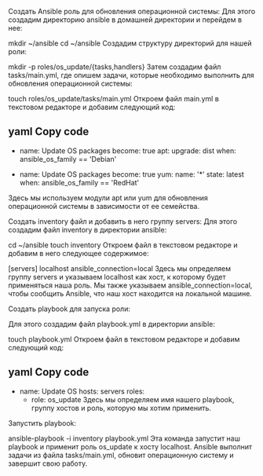 Создать Ansible роль для обновления операционной системы:
Для этого создадим директорию ansible в домашней директории и перейдем в нее:


mkdir ~/ansible
cd ~/ansible
Создадим структуру директорий для нашей роли:


mkdir -p roles/os_update/{tasks,handlers}
Затем создадим файл tasks/main.yml, где опишем задачи, которые необходимо выполнить для обновления операционной системы:


touch roles/os_update/tasks/main.yml
Откроем файл main.yml в текстовом редакторе и добавим следующий код:

yaml
Copy code
---
- name: Update OS packages
  become: true
  apt:
    upgrade: dist
  when: ansible_os_family == 'Debian'

- name: Update OS packages
  become: true
  yum:
    name: '*'
    state: latest
  when: ansible_os_family == 'RedHat'

Здесь мы используем модули apt или yum для обновления операционной системы в зависимости от ее семейства.

Создать inventory файл и добавить в него группу servers:
Для этого создадим файл inventory в директории ansible:


cd ~/ansible
touch inventory
Откроем файл в текстовом редакторе и добавим в него следующее содержимое:

[servers]
localhost ansible_connection=local
Здесь мы определяем группу servers и указываем localhost как хост, к которому будет применяться наша роль. Мы также указываем ansible_connection=local, чтобы сообщить Ansible, что наш хост находится на локальной машине.

Создать playbook для запуска роли:

Для этого создадим файл playbook.yml в директории ansible:


touch playbook.yml
Откроем файл в текстовом редакторе и добавим следующий код:

yaml
Copy code
---
- name: Update OS
  hosts: servers
  roles:
    - role: os_update
Здесь мы определяем имя нашего playbook, группу хостов и роль, которую мы хотим применить.

Запустить playbook:

ansible-playbook -i inventory playbook.yml
Эта команда запустит наш playbook и применит роль os_update к хосту localhost. Ansible выполнит задачи из файла tasks/main.yml, обновит операционную систему и завершит свою работу.
